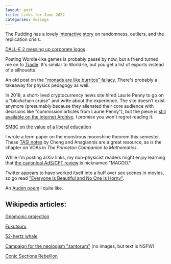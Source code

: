 ```yaml
---
layout: post
title: Links for June 2022
categories: musings
---
```


The Pudding has a lovely [interactive story](https://pudding.cool/2022/04/random/) on
randomness, outliers, and the replication crisis.

[DALL-E 2 messing up corporate logos](https://twitter.com/JanelleCShane/status/1531624303770279937)

Posting Wordle-like games is probably passé by now, but a friend turned me on to
[Tradle](https://oec.world/en/tradle/). It's similar to World-le, but you get a list of exports
instead of a silhouette.

An old post on the ["monads are like burritos"
fallacy](https://byorgey.wordpress.com/2009/01/12/abstraction-intuition-and-the-monad-tutorial-fallacy/).
There's probably a takeaway for physics pedagogy as well.

In 2018, a short-lived cryptocurrency news site hired Laurie Penny to go on a "blockchain cruise"
and write about the experience. The site doesn't exist anymore (presumably because they alienated
their core audience with decisions like "commission articles from Laurie Penny"), but the piece is
[still available on the Internet
Archive](https://web.archive.org/web/20210623193206/https://breakermag.breaker.io/trapped-at-sea-with-cryptos-nouveau-riche/).
I promise you won't regret reading it.

[SMBC on the value of a liberal education](https://www.smbc-comics.com/comic/liberal-education)

I wrote a term paper on the monstrous moonshine theorem this semester. These [TASI
notes](https://arxiv.org/abs/1807.00723) by Cheng and Anagiannis are a great resource, as is the
chapter on VOAs in *The Princeton Companion to Mathematics*.

While I'm posting arXiv links, my non-physicist readers might enjoy learning that [the
canonical AdS/CFT review](https://arxiv.org/abs/hep-th/9905111) is nicknamed "MAGOO."

Twitter appears to have worked itself into a huff over sex scenes in movies, so go read ["Everyone
Is Beautiful and No One Is Horny"](https://bloodknife.com/everyone-beautiful-no-one-horny/).

An [Auden poem](https://poets.org/poem/more-loving-one) I quite like.

## Wikipedia articles:

[Gnomonic projection](https://en.wikipedia.org/wiki/Gnomonic_projection)

[Fukutsuru](https://en.wikipedia.org/wiki/Fukutsuru)

[52-hertz whale](https://en.wikipedia.org/wiki/52-hertz_whale)

[Campaign for the neologism
"santorum"](https://en.wikipedia.org/wiki/Campaign_for_the_neologism_%22santorum%22) (no images, but
text is NSFW)

[Conic Sections Rebellion](https://en.wikipedia.org/wiki/Conic_Sections_Rebellion)
